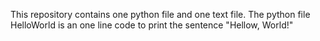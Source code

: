This repository contains one python file and one text file.
The python file HelloWorld is an one line code to print the sentence "Hellow, World!"
